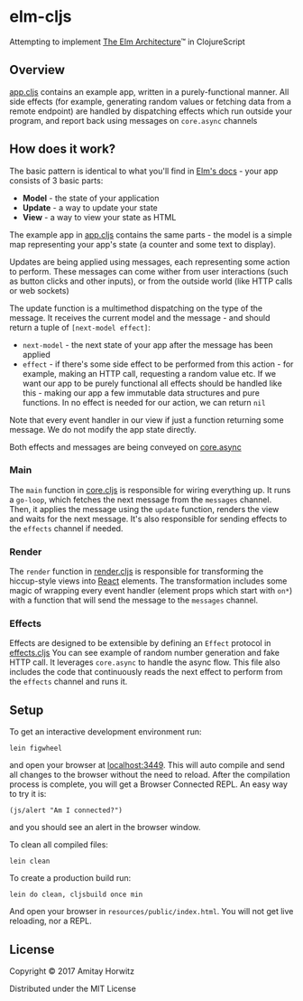 # elm-cljs

Attempting to implement [The Elm Architecture](https://guide.elm-lang.org/architecture/)™ in ClojureScript

## Overview

[app.cljs](src/elm_cljs/app.cljs) contains an example app, written in a purely-functional manner.
All side effects (for example, generating random values or fetching data from a remote endpoint)
are handled by dispatching effects which run outside your program, and report back using messages
on `core.async` channels

## How does it work?

The basic pattern is identical to what you'll find in [Elm's docs](https://guide.elm-lang.org/) -
your app consists of 3 basic parts:

 * **Model** - the state of your application
 * **Update** - a way to update your state
 * **View** - a way to view your state as HTML

The example app in [app.cljs](src/elm_cljs/app.cljs) contains the same parts - the model is
a simple map representing your app's state (a counter and some text to display).

Updates are being applied using messages, each representing some action to perform. These
messages can come wither from user interactions (such as button clicks and other inputs),
or from the outside world (like HTTP calls or web sockets)

The update function is a multimethod dispatching on the type of the message. It receives the
current model and the message - and should return a tuple of `[next-model effect]`:

 * `next-model` - the next state of your app after the message has been applied
 * `effect` - if there's some side effect to be performed from this action - for example,
 making an HTTP call, requesting a random value etc. If we want our app to be purely functional
 all effects should be handled like this - making our app a few immutable data structures and
 pure functions. In no effect is needed for our action, we can return `nil`

Note that every event handler in our view if just a function returning some message. We do not
modify the app state directly.

Both effects and messages are being conveyed on [core.async](https://github.com/clojure/core.async)

### Main

The `main` function in [core.cljs](src/elm_cljs/core.cljs) is responsible for wiring everything up.
It runs a `go-loop`, which fetches the next message from the `messages` channel. Then, it applies
the message using the `update` function, renders the view and waits for the next message. It's also
responsible for sending effects to the `effects` channel if needed.

### Render

The `render` function in [render.cljs](src/elm_cljs/render.cljs) is responsible for transforming
the hiccup-style views into [React](https://facebook.github.io/react/) elements. The transformation
includes some magic of wrapping every event handler (element props which start with `on*`) with a
function that will send the message to the `messages` channel.

### Effects

Effects are designed to be extensible by defining an `Effect` protocol in [effects.cljs](src/elm_cljs/effects.cljs)
You can see example of random number generation and fake HTTP call. It leverages `core.async` to handle
the async flow. This file also includes the code that continuously reads the next effect to perform from
the `effects` channel and runs it.

## Setup

To get an interactive development environment run:

    lein figwheel

and open your browser at [localhost:3449](http://localhost:3449/).
This will auto compile and send all changes to the browser without the
need to reload. After the compilation process is complete, you will
get a Browser Connected REPL. An easy way to try it is:

    (js/alert "Am I connected?")

and you should see an alert in the browser window.

To clean all compiled files:

    lein clean

To create a production build run:

    lein do clean, cljsbuild once min

And open your browser in `resources/public/index.html`. You will not
get live reloading, nor a REPL. 

## License

Copyright © 2017 Amitay Horwitz

Distributed under the MIT License
